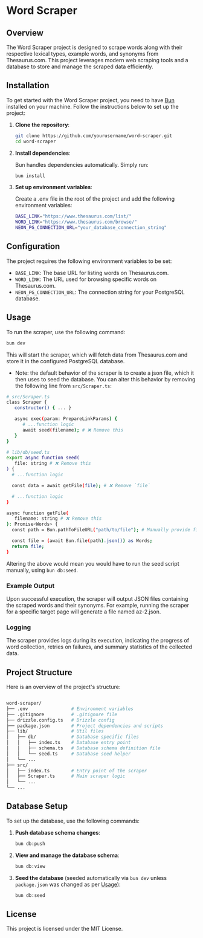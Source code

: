 # Word Scraper

## Overview

The Word Scraper project is designed to scrape words along with their respective lexical types, example words, and synonyms from Thesaurus.com. This project leverages modern web scraping tools and a database to store and manage the scraped data efficiently.

## Installation

To get started with the Word Scraper project, you need to have [Bun](https://bun.sh/) installed on your machine. Follow the instructions below to set up the project:

1. **Clone the repository**:
   ```bash
   git clone https://github.com/yourusername/word-scraper.git
   cd word-scraper
   ```
2. **Install dependencies**:

   Bun handles dependencies automatically. Simply run:

   ```bash
   bun install
   ```

3. **Set up environment variables**:

   Create a .env file in the root of the project and add the following environment variables:

   ```bash
   BASE_LINK="https://www.thesaurus.com/list/"
   WORD_LINK="https://www.thesaurus.com/browse/"
   NEON_PG_CONNECTION_URL="your_database_connection_string"
   ```

## Configuration

The project requires the following environment variables to be set:

- `BASE_LINK`: The base URL for listing words on Thesaurus.com.
- `WORD_LINK`: The URL used for browsing specific words on Thesaurus.com.
- `NEON_PG_CONNECTION_URL`: The connection string for your PostgreSQL database.

## Usage

To run the scraper, use the following command:

```bash
bun dev
```

This will start the scraper, which will fetch data from Thesaurus.com and store it in the configured PostgreSQL database.

- Note: the default behavior of the scraper is to create a json file, which it then uses to seed the database. You can alter this behavior by removing the following line from `src/Scraper.ts`:

```bash
# src/Scraper.ts
class Scraper {
   constructor() { ... }

   async exec(param: PrepareLinkParams) {
      # ...function logic
      await seed(filename); # ❌ Remove this
   }
}

# lib/db/seed.ts
export async function seed(
   file: string # ❌ Remove this
) {
  # ...function logic

  const data = await getFile(file); # ❌ Remove `file`

  # ...function logic
}

async function getFile(
   filename: string # ❌ Remove this
): Promise<Words> {
  const path = Bun.pathToFileURL("path/to/file"); # Manually provide filepath

  const file = (await Bun.file(path).json()) as Words;
  return file;
}
```

Altering the above would mean you would have to run the seed script manually, using `bun db:seed`.

### Example Output

Upon successful execution, the scraper will output JSON files containing the scraped words and their synonyms. For example, running the scraper for a specific target page will generate a file named az-2.json.

### Logging

The scraper provides logs during its execution, indicating the progress of word collection, retries on failures, and summary statistics of the collected data.

## Project Structure

Here is an overview of the project's structure:

```bash

word-scraper/
├── .env                # Environment variables
├── .gitignore          # .gitignore file
├── drizzle.config.ts   # Drizzle config
├── package.json        # Project dependencies and scripts
├── lib/                # Util files
│   ├── db/             # Database specific files
│   │   ├── index.ts    # Database entry point
│   │   ├── schema.ts   # Database schema definition file
│   │   └── seed.ts     # Database seed helper
│   └── ...
├── src/
│   ├── index.ts        # Entry point of the scraper
│   ├── Scraper.ts      # Main scraper logic
│   └── ...
└── ...
```

## Database Setup

To set up the database, use the following commands:

1. **Push database schema changes**:
   ```bash
   bun db:push
   ```
2. **View and manage the database schema**:
   ```bash
   bun db:view
   ```
3. **Seed the database** (seeded automatically via `bun dev` unless `package.json` was changed as per [Usage](https://github.com/radromanov/word-scraper?tab=readme-ov-file#Usage)):
   ```bash
   bun db:seed
   ```

## License

This project is licensed under the MIT License.
